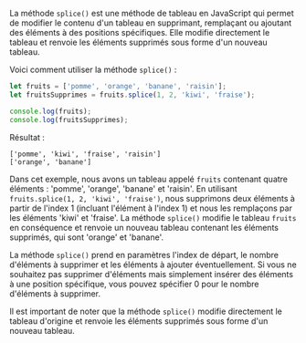 
La méthode `splice()` est une méthode de tableau en JavaScript qui permet de modifier le contenu d'un tableau en supprimant, remplaçant ou ajoutant des éléments à des positions spécifiques. Elle modifie directement le tableau et renvoie les éléments supprimés sous forme d'un nouveau tableau.

Voici comment utiliser la méthode `splice()` :

```javascript
let fruits = ['pomme', 'orange', 'banane', 'raisin'];
let fruitsSupprimes = fruits.splice(1, 2, 'kiwi', 'fraise');

console.log(fruits);
console.log(fruitsSupprimes);
```

Résultat :
```
['pomme', 'kiwi', 'fraise', 'raisin']
['orange', 'banane']
```

Dans cet exemple, nous avons un tableau appelé `fruits` contenant quatre éléments : 'pomme', 'orange', 'banane' et 'raisin'. En utilisant `fruits.splice(1, 2, 'kiwi', 'fraise')`, nous supprimons deux éléments à partir de l'index 1 (incluant l'élément à l'index 1) et nous les remplaçons par les éléments 'kiwi' et 'fraise'. La méthode `splice()` modifie le tableau `fruits` en conséquence et renvoie un nouveau tableau contenant les éléments supprimés, qui sont 'orange' et 'banane'.

La méthode `splice()` prend en paramètres l'index de départ, le nombre d'éléments à supprimer et les éléments à ajouter éventuellement. Si vous ne souhaitez pas supprimer d'éléments mais simplement insérer des éléments à une position spécifique, vous pouvez spécifier 0 pour le nombre d'éléments à supprimer.

Il est important de noter que la méthode `splice()` modifie directement le tableau d'origine et renvoie les éléments supprimés sous forme d'un nouveau tableau.